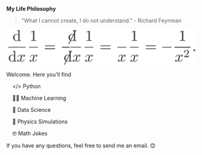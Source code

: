 <!--
**cemenenkoff/cemenenkoff** is a ✨ _special_ ✨ repository because its `README.md` (this file) appears on your GitHub profile.

Here are some ideas to get you started:

- 🔭 I’m currently working on ...
- 🌱 I’m currently learning ...
- 👯 I’m looking to collaborate on ...
- 🤔 I’m looking for help with ...
- 💬 Ask me about ...
- 📫 How to reach me: ...
- 😄 Pronouns: ...
- ⚡ Fun fact: ...
-->

**My Life Philosophy**
> "What I cannot create, I do not understand." - Richard Feynman

<img src="github-banner-transparent.png" alt="banner" width="500" />

Welcome. Here you'll find

  &nbsp;&nbsp;&nbsp;&nbsp;</> Python

  &nbsp;&nbsp;&nbsp;&nbsp;👨‍💻  Machine Learning

  &nbsp;&nbsp;&nbsp;&nbsp;🧪 Data Science

  &nbsp;&nbsp;&nbsp;&nbsp;💫  Physics Simulations

  &nbsp;&nbsp;&nbsp;&nbsp;🤓  Math Jokes

If you have any questions, feel free to send me an email. 😊
